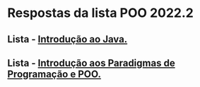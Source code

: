 <h1>Respostas da lista POO 2022.2</h1>
<h2>Lista - <a href="https://github.com/kennedyAlvess/answersPOO/tree/main/IntroducaoAoJava">Introdução ao Java.</a> </h2>
<h2>Lista - <a href="https://github.com/kennedyAlvess/answersPOO/tree/main/IntroducaoParadigmasPOO">Introdução aos Paradigmas de Programação e POO.</a> </h2>